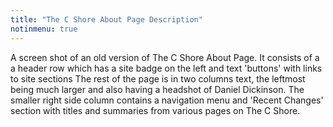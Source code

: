 ```yaml
---
title: "The C Shore About Page Description"
notinmenu: true
---
```


A screen shot of an old version of The C Shore About Page.  It consists
of a a header row which has a site badge on the left and text 'buttons'
with links to site sections  The rest of the page is in two columns
text, the leftmost being much larger and also having a headshot of
Daniel Dickinson.  The smaller right side column contains a navigation
menu and 'Recent Changes' section with titles and summaries from various
pages on The C Shore.
